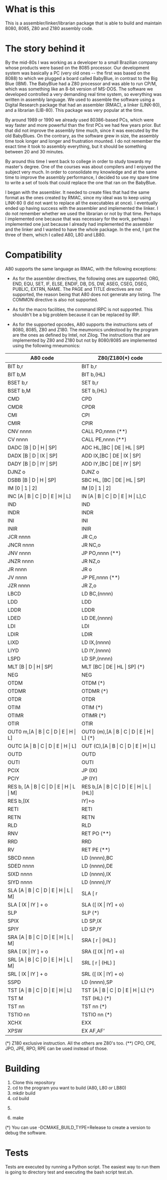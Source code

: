 # What is this

This is a assembler/linker/librarian package that is able to build and maintain 8080, 8085, Z80 and Z180 assembly code.

# The story behind it

By the mid-80s I was working as a developer to a small Brazilian company whose
products were based on the 8085 processor. Our development system was basically
a PC (very old ones -- the first was based on the 8088) to which we plugged a
board called BabyBlue, in contrast to the Big Blue (IBM). The BabyBlue had a Z80
processor and was able to run CP/M, which was something like an 8-bit version of
MS-DOS. The software we developed controlled a very demanding real time system,
so everything was written in assembly language. We used to assemble the software using a
Digital Research package that had an assembler (RMAC), a linker (LINK-80), and a
librarian (LIB-80). This package was very popular at the time.

By around 1989 or 1990 we already used 80386-based PCs, which were way faster
and more powerful than the first PCs we had few years prior. But that did not
improve the assembly time much, since it was executed by the old BabyBlues. On the
contrary, as the software grew in size, the assembly time took longer and longer
and frustration mounted. I do not remember the exact time it took to assembly
everything, but it should be something between 20 and 30 minutes.

By around this time I went back to college in order to study towards my master's
degree. One of the courses was about compilers and I enjoyed the subject very
much. In order to consolidate my knowledge and at the same time to improve the
assembly performance, I decided to use my spare time to write a set of tools that could replace the
one that ran on the BabyBlue.

I began with the assembler. It needed to create files that had the same format
as the ones created by RMAC, since my ideal was to keep using LINK-80 (I
did not want to replace all the executables at once). I eventually ended up having success with the assembler and implemented
the linker. I do not remember whether we used the librarian or not by that time.
Perhaps I implemented one because that was necessary for the work, perhaps I
implemented one just because I already had implemented the assembler and the
linker and I wanted to have the whole package. In the end, I got the three of
them, which I called A80, L80 and LB80.

# Compatibility

A80 supports the same language as RMAC, with the following exceptions:

- As for the assembler directives, the following ones are supported: ORG, END,
EQU, SET, IF, ELSE, ENDIF, DB, DS, DW, ASEG, CSEG, DSEG, PUBLIC, EXTRN, NAME. The PAGE and TITLE directives are not supported, the reason being that A80
does not generate any listing. The COMMON directive is also not supported.

- As for the macro facilities, the command IRPC is not supported. This shouldn't
be a big problem because it can be replaced by IRP.

- As for the supported opcodes, A80 supports the instructions sets of 8080,
8085, Z80 and Z180. The meumonics undestood by the program are the ones as
defined by Intel, not Zilog. The instructions that are implemented by Z80 and
Z180 but not by 8080/8085 are implemented using the following mneumonics:


| A80 code                                      |	Z80/Z180(*) code                                |
|-----------------------------------------------|---------------------------------------------------|
| BIT b,r                                       | 	BIT b,r
| BIT b,M                                       |	BIT b,(HL)
| BSET b,r                                      |	SET b,r
| BSET b,M                                      |	SET b,(HL)
| CMD                                           |	CPD
| CMDR                                          |	CPDR
| CMI                                           |	CPI
| CMIR                                          |	CPIR
| CNV nnnn                                      |	CALL PO,nnnn (**)
| CV nnnn                                       |	CALL PE,nnnn (**)
| DADC [B \| D \| H \| SP]                      |	ADC HL,[BC \| DE \| HL \| SP]
| DADX [B \| D \| IX \| SP]                     |	ADD IX,[BC \| DE \| IX \| SP]
| DADY [B \| D \| IY \| SP]                     |	ADD IY,[BC \| DE \| IY \| SP]
| DJNZ o                                        |	DJNZ o
| DSBB [B \| D \| H \| SP]                      |	SBC HL, [BC \| DE \| HL \| SP]
| IM [0 \| 1 \| 2]                              |	IM [0 \| 1 \| 2]
| INC [A \| B \| C \| D \| E \| H \| L]         |	IN [A \| B \| C \| D \| E \| H \| L],C
| IND                                           |	IND
| INDR                                          |	INDR
| INI                                           |   INI
| INIR                                          |	INIR
| JCR nnnn                                      |	JR C,o
| JNCR nnnn                                     |	JR NC,o
| JNV nnnn                                      |	JP PO,nnnn (**)
| JNZR nnnn                                     |	JR NZ,o
| JR nnnn                                       |	JR o
| JV nnnn                                       |	JP PE,nnnn (**)
| JZR nnnn                                      |	JR Z,o
| LBCD                                          |	LD BC,(nnnn)
| LDD                                           |	LDD
| LDDR                                          |	LDDR
| LDED                                          |	LD DE,(nnnn)
| LDI                                           |	LDI
| LDIR                                          |	LDIR
| LIXD                                          |	LD IX,(nnnn)
| LIYD                                          |	LD IY,(nnnn)
| LSPD                                          |	LD SP,(nnnn)
| MLT [B \| D \| H \| SP]                       |	MLT [BC \| DE \| HL \| SP] (*)
| NEG                                           |	NEG
| OTDM                                          |	OTDM (*)
| OTDMR                                         |	OTDMR (*)
| OTDR                                          |	OTDR
| OTIM                                          |	OTIM (*)
| OTIMR                                         |	OTIMR (*)
| OTIR                                          |	OTIR
| OUT0 m,[A \| B \| C \| D \| E \| H \| L]      |	OUT0 (m),[A \| B \| C \| D \| E \| H \| L] (*)
| OUTC [A \| B \| C \| D \| E \| H \| L]        |	OUT (C),[A \| B \| C \| D \| E \| H \| L]
| OUTD                                          |	OUTD
| OUTI                                          |	OUTI
| PCIX                                          |	JP (IX)
| PCIY                                          |	JP (IY)
| RES b, [A \| B \| C \| D \| E \| H \| L \| M] |	RES b,[A \| B \| C \| D \| E \| H \| L \| (HL)]
| RES b,[IX | IY]+o                             |	RES b,([IX | IY ]+o)
| RETI                                          |	RETI
| RETN                                          |	RETN
| RLD                                           |	RLD
| RNV                                           |	RET PO (**)
| RRD                                           |	RRD
| RV                                            |	RET PE (**)
| SBCD nnnn                                     |	LD (nnnn),BC
| SDED nnnn                                     |	LD (nnnn),DE
| SIXD nnnn                                     |	LD (nnnn),IX
| SIYD nnnn                                     |	LD (nnnn),IY
| SLA [A \| B \| C \| D \| E \| H \| L \| M]    |	SLA [ r | (HL) ]
| SLA [ IX \| IY ] + o                          |	SLA ([ IX \| IY] + o)
| SLP                                           |	SLP (*)
| SPIX                                          |	LD SP,IX
| SPIY                                          |	LD SP,IY
| SRA [A \| B \| C \| D \| E \| H \| L \| M]    |	SRA [ r \| (HL) ]
| SRA [ IX \| IY ] + o                          |	SRA ([ IX \| IY] + o)
| SRL [A \| B \| C \| D \| E \| H \| L \| M]    |	SRL [ r \| (HL) ]
| SRL [ IX \| IY ] + o                          |	SRL ([ IX \| IY] + o)
| SSPD                                          |	LD (nnnn),SP
| TST [A \| B \| C \| D \| E \| H \| L]         |	TST [A \| B \| C \| D \| E \| H \| L] (*)
| TST M                                         |	TST (HL) (*)
| TST nn                                        |	TST nn (*)
| TSTIO nn                                      |	TSTIO nn (*)
| XCHX                                          |	EXX
| XPSW                                          |	EX AF,AF’


(*) Z180 exclusive instruction. All the others are Z80's too.
(**) CPO, CPE, JPO, JPE, RPO, RPE can be used instead of those.

# Building

1. Clone this repository
2. cd to the program you want to build (A80, L80 or LB80)
3. mkdir build
4. cd build
5. ```cmake -DCMAKE_BUILD_TYPE=Release .. (*)
6. make

(*) You can use -DCMAKE_BUILD_TYPE=Release to create a version to debug the software.

Tests
=====

Tests are executed by running a Python script. The easiest way to run them is going to directory test and executing the bash script test.sh.

